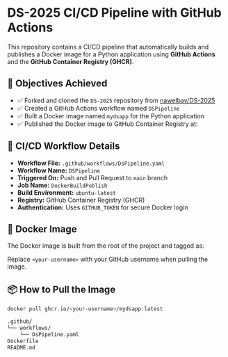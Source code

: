 # DS-2025 CI/CD Pipeline with GitHub Actions

This repository contains a CI/CD pipeline that automatically builds and publishes a Docker image for a Python application using **GitHub Actions** and the **GitHub Container Registry (GHCR)**.

## 🚀 Objectives Achieved

- ✅ Forked and cloned the `DS-2025` repository from [nawelbay/DS-2025](https://github.com/nawelbay/DS-2025)
- ✅ Created a GitHub Actions workflow named `DSPipeline`
- ✅ Built a Docker image named `mydsapp` for the Python application
- ✅ Published the Docker image to GitHub Container Registry at:

## 🔧 CI/CD Workflow Details

- **Workflow File:** `.github/workflows/DsPipeline.yaml`
- **Workflow Name:** `DSPipeline`
- **Triggered On:** Push and Pull Request to `main` branch
- **Job Name:** `DockerBuildPublish`
- **Build Environment:** `ubuntu-latest`
- **Registry:** GitHub Container Registry (GHCR)
- **Authentication:** Uses `GITHUB_TOKEN` for secure Docker login

## 🐳 Docker Image

The Docker image is built from the root of the project and tagged as:


Replace `<your-username>` with your GitHub username when pulling the image.

## 📦 How to Pull the Image

```bash
docker pull ghcr.io/<your-username>/mydsapp:latest

.github/
└── workflows/
    └── DsPipeline.yaml
Dockerfile
README.md
